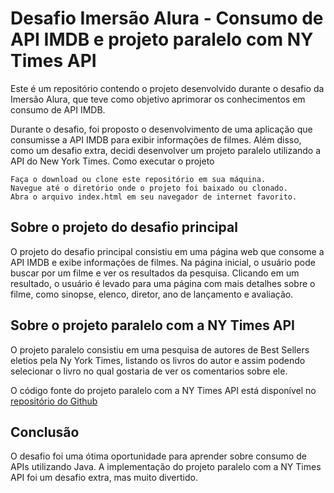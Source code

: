 # Desafio Imersão Alura - Consumo de API IMDB e projeto paralelo com NY Times API #

Este é um repositório contendo o projeto desenvolvido durante o desafio da Imersão Alura, que teve como objetivo aprimorar os conhecimentos em consumo de API IMDB.

Durante o desafio, foi proposto o desenvolvimento de uma aplicação que consumisse a API IMDB para exibir informações de filmes. Além disso, como um desafio extra, decidi desenvolver um projeto paralelo utilizando a API do New York Times.
Como executar o projeto

    Faça o download ou clone este repositório em sua máquina.
    Navegue até o diretório onde o projeto foi baixado ou clonado.
    Abra o arquivo index.html em seu navegador de internet favorito.

## Sobre o projeto do desafio principal ##

O projeto do desafio principal consistiu em uma página web que consome a API IMDB e exibe informações de filmes. Na página inicial, o usuário pode buscar por um filme e ver os resultados da pesquisa. Clicando em um resultado, o usuário é levado para uma página com mais detalhes sobre o filme, como sinopse, elenco, diretor, ano de lançamento e avaliação.

## Sobre o projeto paralelo com a NY Times API ##

O projeto paralelo consistiu em uma pesquisa de autores de Best Sellers eletios pela Ny York Times, listando os livros do autor e assim podendo selecionar o livro no qual gostaria de ver os comentarios sobre ele.

O código fonte do projeto paralelo com a NY Times API está disponível no [repositório do Github](https://github.com/JohnnyDeBoas/NYtimesApi "Ir para repositorio")
 
## Conclusão ## 

O desafio foi uma ótima oportunidade para aprender sobre consumo de APIs utilizando Java. A implementação do projeto paralelo com a NY Times API foi um desafio extra, mas muito divertido.
